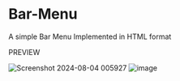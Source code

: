 # Bar-Menu
A simple Bar Menu Implemented in HTML format

PREVIEW


![Screenshot 2024-08-04 005927](https://github.com/user-attachments/assets/4a331641-def9-4b06-b0fe-042285209d95)
![image](https://github.com/user-attachments/assets/9e724ff5-b79b-4d15-988f-170c398fa013)

